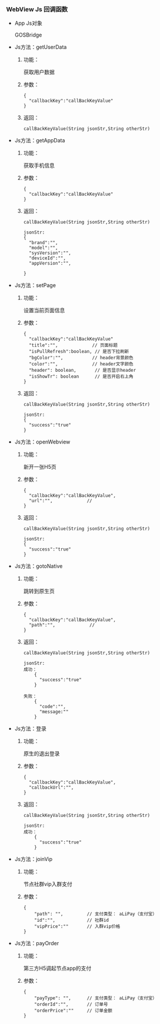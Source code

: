 

### WebView Js 回调函数
   
* App  Js对象

    GOSBridge

* Js方法：getUserData
   1. 功能：
      
      获取用户数据 
   2. 参数：
   
      ```
      {
        "callbackKey":"callBackKeyValue"
      }
      ```
   3. 返回：
   
      ```
      callBackKeyValue(String jsonStr,String otherStr)
      ```   
* Js方法：getAppData
   1. 功能：
      
      获取手机信息
   2. 参数：
   
      ```
      {
        "callbackKey":"callBackKeyValue"
      }
      ```
   3. 返回：
   
      ```
      callBackKeyValue(String jsonStr,String otherStr)
      
      jsonStr:
      {
	    "brand":"",
	    "model":"",
	    "sysVersion":"",
	    "deviceId":"",
	    "appVersion":"",

      }
      
      ```   
* Js方法：setPage
   1. 功能：
      
      设置当前页面信息
   2. 参数：
   
      ```
      {
        "callbackKey":"callBackKeyValue"
        "title":"",             // 页面标题
        "isPullRefresh":boolean, // 是否下拉刷新
        "bgColor":"",           // header背景颜色
        "color":"",             // header文字颜色
        "header": boolean,       // 是否显示header
        "isShowTr": boolean      // 是否开启右上角
      }
      ```
   3. 返回：
   
      ```
      callBackKeyValue(String jsonStr,String otherStr)
      
      jsonStr:
      {
	    "success":"true" 
      }
      
      ```       
* Js方法：openWebview
   1. 功能：
      
      新开一张H5页
   2. 参数：
   
      ```
      {
        "callbackKey":"callBackKeyValue",
        "url":"",             //  
      }
      ```
   3. 返回：
   
      ```
      callBackKeyValue(String jsonStr,String otherStr)
      
      jsonStr:
      {
	    "success":"true" 
      }
      
      ```   
* Js方法：gotoNative
   1. 功能：
      
      跳转到原生页
   2. 参数：
   
      ```
      {
        "callbackKey":"callBackKeyValue",
        "path":"",             //  
      }
      ```
   3. 返回：
   
      ```
      callBackKeyValue(String jsonStr,String otherStr)
      
      jsonStr:
      成功：
          {
            "success":"true" 
          }
          
      失败：
          {
            "code":"",
            "message:"" 
          }
      ```   
* Js方法：登录
   1. 功能：
      
      原生的退出登录 
   2. 参数：
   
      ```
      {
        "callbackKey":"callBackKeyValue",
        "callbackUrl":"",             
      }
      ```
   3. 返回：
   
      ```
      callBackKeyValue(String jsonStr,String otherStr)
      
      jsonStr:
      成功：
          {
            "success":"true" 
          }
      ```         
      
* Js方法：joinVip  

    1. 功能：
        
        节点社群vip入群支付
    
    2. 参数：
        
        ```
        {
            "path": "",         // 支付类型： aLiPay（支付宝）
            "id":"",            // 社群id
            "vipPrice":""       // 入群vip价格
        }
        ```      

      
* Js方法：payOrder

    1. 功能：
        
        第三方H5调起节点app的支付
    
    2. 参数：
        
        ```
        {
            "payType": "",      // 支付类型： aLiPay（支付宝）
            "orderId":"",       // 订单号
            "orderPrice":""     // 订单金额
        }
        ```
    
        
        
        